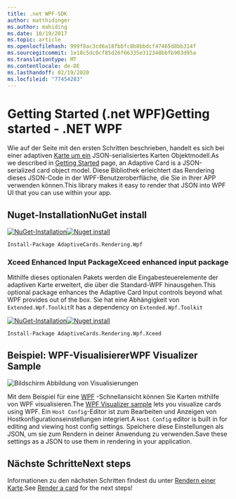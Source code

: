 ```yaml
---
title: .net WPF-SDK
author: matthidinger
ms.author: mahiding
ms.date: 10/19/2017
ms.topic: article
ms.openlocfilehash: 999f8ac3cd6a18fbbfc8b8bbdcf47465d8bb314f
ms.sourcegitcommit: 1e18c5dc0cf85d26f66335e312348bbfb903d95a
ms.translationtype: MT
ms.contentlocale: de-DE
ms.lasthandoff: 02/19/2020
ms.locfileid: "77454283"
---
```

# <a name="getting-started---net-wpf"></a><span data-ttu-id="cb14f-102">Getting Started (.net WPF)</span><span class="sxs-lookup"><span data-stu-id="cb14f-102">Getting started - .NET WPF</span></span>

<span data-ttu-id="cb14f-103">Wie auf der Seite mit den ersten Schritten beschrieben, handelt es sich bei einer adaptiven [Karte um ein](../../../authoring-cards/getting-started.md) JSON-serialisiertes Karten Objektmodell.</span><span class="sxs-lookup"><span data-stu-id="cb14f-103">As we described in [Getting Started](../../../authoring-cards/getting-started.md) page, an Adaptive Card is a JSON-serialized card object model.</span></span> <span data-ttu-id="cb14f-104">Diese Bibliothek erleichtert das Rendering dieses JSON-Code in der WPF-Benutzeroberfläche, die Sie in Ihrer APP verwenden können.</span><span class="sxs-lookup"><span data-stu-id="cb14f-104">This library makes it easy to render that JSON into WPF UI that you can use within your app.</span></span>

## <a name="nuget-install"></a><span data-ttu-id="cb14f-105">Nuget-Installation</span><span class="sxs-lookup"><span data-stu-id="cb14f-105">NuGet install</span></span>

<span data-ttu-id="cb14f-106">[![NuGet-Installation](https://img.shields.io/nuget/vpre/AdaptiveCards.Rendering.Wpf.svg)](https://www.nuget.org/packages/AdaptiveCards.Rendering.Wpf)</span><span class="sxs-lookup"><span data-stu-id="cb14f-106">[![Nuget install](https://img.shields.io/nuget/vpre/AdaptiveCards.Rendering.Wpf.svg)](https://www.nuget.org/packages/AdaptiveCards.Rendering.Wpf)</span></span>

```console
Install-Package AdaptiveCards.Rendering.Wpf
```

### <a name="xceed-enhanced-input-package"></a><span data-ttu-id="cb14f-107">Xceed Enhanced Input Package</span><span class="sxs-lookup"><span data-stu-id="cb14f-107">Xceed enhanced input package</span></span>

<span data-ttu-id="cb14f-108">Mithilfe dieses optionalen Pakets werden die Eingabesteuerelemente der adaptiven Karte erweitert, die über die Standard-WPF hinausgehen.</span><span class="sxs-lookup"><span data-stu-id="cb14f-108">This optional package enhances the Adaptive Card Input controls beyond what WPF provides out of the box.</span></span> <span data-ttu-id="cb14f-109">Sie hat eine Abhängigkeit von `Extended.Wpf.Toolkit`</span><span class="sxs-lookup"><span data-stu-id="cb14f-109">It has a dependency on `Extended.Wpf.Toolkit`</span></span>

<span data-ttu-id="cb14f-110">[![NuGet-Installation](https://img.shields.io/nuget/vpre/AdaptiveCards.Rendering.Wpf.Xceed.svg)](https://www.nuget.org/packages/AdaptiveCards.Rendering.Wpf.Xceed)</span><span class="sxs-lookup"><span data-stu-id="cb14f-110">[![Nuget install](https://img.shields.io/nuget/vpre/AdaptiveCards.Rendering.Wpf.Xceed.svg)](https://www.nuget.org/packages/AdaptiveCards.Rendering.Wpf.Xceed)</span></span>

```console
Install-Package AdaptiveCards.Rendering.Wpf.Xceed
```

## <a name="wpf-visualizer-sample"></a><span data-ttu-id="cb14f-111">Beispiel: WPF-Visualisierer</span><span class="sxs-lookup"><span data-stu-id="cb14f-111">WPF Visualizer Sample</span></span>

![Bildschirm Abbildung von Visualisierungen](../../../resources/media/tools/wpfvisualizer.png)

<span data-ttu-id="cb14f-113">Mit dem Beispiel für eine [WPF](https://github.com/Microsoft/AdaptiveCards/tree/master/source/dotnet/Samples/WPFVisualizer) -Schnellansicht können Sie Karten mithilfe von WPF visualisieren.</span><span class="sxs-lookup"><span data-stu-id="cb14f-113">The [WPF Visualizer sample](https://github.com/Microsoft/AdaptiveCards/tree/master/source/dotnet/Samples/WPFVisualizer) lets you visualize cards using WPF.</span></span>  <span data-ttu-id="cb14f-114">Ein `Host Config`-Editor ist zum Bearbeiten und Anzeigen von Hostkonfigurationseinstellungen integriert.</span><span class="sxs-lookup"><span data-stu-id="cb14f-114">A `Host Config` editor is built in for editing and viewing host config settings.</span></span> <span data-ttu-id="cb14f-115">Speichere diese Einstellungen als JSON, um sie zum Rendern in deiner Anwendung zu verwenden.</span><span class="sxs-lookup"><span data-stu-id="cb14f-115">Save these settings as a JSON to use them in rendering in your application.</span></span>

## <a name="next-steps"></a><span data-ttu-id="cb14f-116">Nächste Schritte</span><span class="sxs-lookup"><span data-stu-id="cb14f-116">Next steps</span></span>

<span data-ttu-id="cb14f-117">Informationen zu den nächsten Schritten findest du unter [Rendern einer Karte](render-a-card.md).</span><span class="sxs-lookup"><span data-stu-id="cb14f-117">See [Render a card](render-a-card.md) for the next steps!</span></span>
